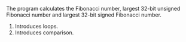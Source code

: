 The program calculates the Fibonacci number, 
largest 32-bit unsigned Fibonacci number and largest 32-bit signed Fibonacci number.

1. Introduces loops.
2. Introduces comparison. 
